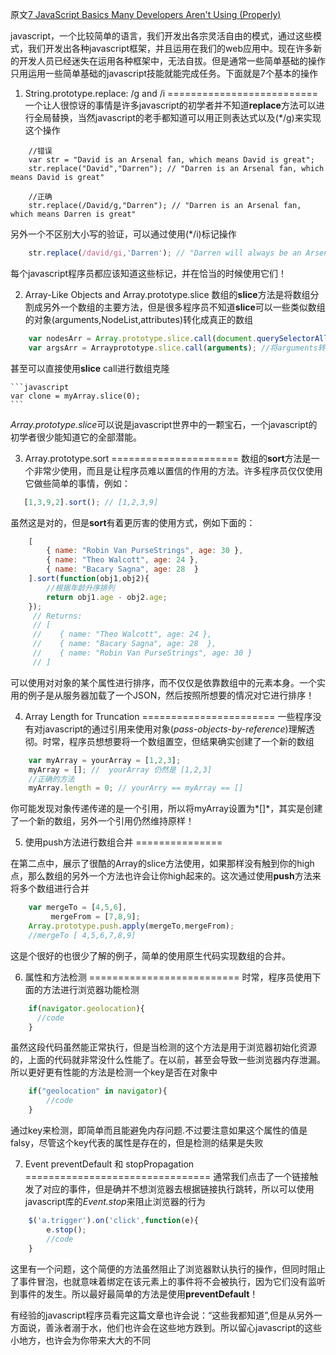 原文[7 JavaScript Basics Many Developers Aren't Using (Properly)][1]

javascript，一个比较简单的语言，我们开发出各宗灵活自由的模式，通过这些模式，我们开发出各种javascript框架，并且运用在我们的web应用中。现在许多新的开发人员已经迷失在运用各种框架中，无法自拔。但是通常一些简单基础的操作只用运用一些简单基础的javascript技能就能完成任务。下面就是7个基本的操作
1.  String.prototype.replace: /g and /i
==========================
一个让人很惊讶的事情是许多javascript的初学者并不知道**replace**方法可以进行全局替换，当然javascript的老手都知道可以用正则表达式以及(*/g)来实现这个操作

```javasciprt
    //错误
    var str = "David is an Arsenal fan, which means David is great";
    str.replace("David","Darren"); // "Darren is an Arsenal fan, which means David is great"
    
    //正确
    str.replace(/David/g,"Darren"); // "Darren is an Arsenal fan, which means Darren is great"
```

另外一个不区别大小写的验证，可以通过使用(*/i)标记操作

```javascript
    str.replace(/david/gi,'Darren'); // "Darren will always be an Arsenal fan, which means Darren will always be great"
```

每个javascript程序员都应该知道这些标记，并在恰当的时候使用它们！

2.  Array-Like Objects and Array.prototype.slice
数组的**slice**方法是将数组分割成另外一个数组的主要方法，但是很多程序员不知道**slice**可以一些类似数组的对象(arguments,NodeList,attributes)转化成真正的数组

```javascript
    var nodesArr = Array.prototype.slice.call(document.querySelectorAll("div")); // “true” Array of DIVs
    var argsArr = Arrayprototype.slice.call(arguments); //将arguments转化成真正的数组
```

甚至可以直接使用**slice** call进行数组克隆

    ```javascript
    var clone = myArray.slice(0);
    ```

*Array.prototype.slice*可以说是javascript世界中的一颗宝石，一个javascript的初学者很少能知道它的全部潜能。

3.  Array.prototype.sort
======================
数组的**sort**方法是一个非常少使用，而且是让程序员难以置信的作用的方法。许多程序员仅仅使用它做些简单的事情，例如：

```javascript
   [1,3,9,2].sort(); // [1,2,3,9]
```

虽然这是对的，但是**sort**有着更厉害的使用方式，例如下面的：

```javascript
    [
        { name: "Robin Van PurseStrings", age: 30 },
        { name: "Theo Walcott", age: 24 },
        { name: "Bacary Sagna", age: 28  }
    ].sort(function(obj1,obj2){
        //根据年龄升序排列
        return obj1.age - obj2.age;
    });
     // Returns:  
     // [
     //    { name: "Theo Walcott", age: 24 },
     //    { name: "Bacary Sagna", age: 28  },
     //    { name: "Robin Van PurseStrings", age: 30 }
     // ]
```

可以使用对对象的某个属性进行排序，而不仅仅是依靠数组中的元素本身。一个实用的例子是从服务器加载了一个JSON，然后按照所想要的情况对它进行排序！

4.  Array Length for Truncation
=======================
一些程序没有对javascript的通过引用来使用对象(*pass-objects-by-reference*)理解透彻。时常，程序员想想要将一个数组置空，但结果确实创建了一个新的数组

```javascript
    var myArray = yourArray = [1,2,3];
    myArray = []; //  yourArray 仍然是 [1,2,3]
    //正确的方法
    myArray.length = 0; // yourArry == myArray == []
```

你可能发现对象传递传递的是一个引用，所以将myArray设置为*[]*，其实是创建了一个新的数组，另外一个引用仍然维持原样！

5.  使用push方法进行数组合并 
===============

在第二点中，展示了很酷的Array的slice方法使用，如果那样没有触到你的high点，那么数组的另外一个方法也许会让你high起来的。这次通过使用**push**方法来将多个数组进行合并

```javascript
    var mergeTo = [4,5,6],
         mergeFrom = [7,8,9];
    Array.prototype.push.apply(mergeTo,mergeFrom);
    //mergeTo [ 4,5,6,7,8,9]
```

这是个很好的也很少了解的例子，简单的使用原生代码实现数组的合并。

6. 属性和方法检测
==========================
时常，程序员使用下面的方法进行浏览器功能检测

```javascript
    if(navigator.geolocation){
      //code
    }
```

虽然这段代码虽然能正常执行，但是当检测的这个方法是用于浏览器初始化资源的，上面的代码就非常没什么性能了。在以前，甚至会导致一些浏览器内存泄漏。所以更好更有性能的方法是检测一个key是否在对象中

```javascript
    if("geolocation" in navigator){
        //code
    }
```

通过key来检测，即简单而且能避免内存问题.不过要注意如果这个属性的值是falsy，尽管这个key代表的属性是存在的，但是检测的结果是失败

7. Event preventDefault 和 stopPropagation
================================
通常我们点击了一个链接触发了对应的事件，但是确并不想浏览器去根据链接执行跳转，所以可以使用javascript库的*Event.stop*来阻止浏览器的行为

```javascript
    $('a.trigger').on('click',function(e){
        e.stop();
        //code
    }
```

这里有一个问题，这个简便的方法虽然阻止了浏览器默认执行的操作，但同时阻止了事件冒泡，也就意味着绑定在该元素上的事件将不会被执行，因为它们没有监听到事件的发生。所以最好最简单的方法是使用**preventDefault**！

有经验的javascript程序员看完这篇文章也许会说：“这些我都知道”,但是从另外一方面说，善泳者溺于水，他们也许会在这些地方跌到。所以留心javascript的这些小地方，也许会为你带来大大的不同


[1]: http://tech.pro/tutorial/1453/7-javascript-basics-many-developers-aren-t-using-properly?utm_source=javascriptweekly&utm_medium=email 